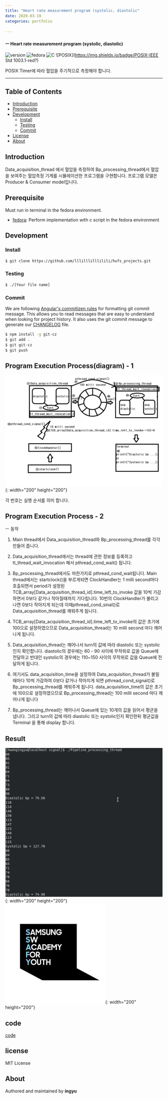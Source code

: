 ```yaml
---
title: "Heart rate measurement program (systolic, diastolic"
date: 2020-03-19
categories: portfolio

---
```

#### ㅡ Heart rate measurement program (systolic, diastolic)

![version](https://img.shields.io/badge/version-0.0.1-orange?)
![fedora](https://img.shields.io/badge/fedora-31-blue?logo=fedora)
![C](https://img.shields.io/badge/c-11-yellow?logo=c)
![POSIX](https://img.shields.io/badge/POSIX-IEEE Std 1003.1-red?)

POSIX Timer에 따라 혈압을 주기적으로 측정해야 합니다.


---

## Table of Contents

- [Introduction](#introduction)
- [Prerequisite](#prerequisite)
- [Development](#development)
  - [Install](#install)
  - [Testing](#testing)
  - [Commit](#commit)
- [License](#license)
- [About](#about)

## Introduction
Data_acquisition_thread 에서 혈압을 측정하여 Bp_processing_thread에서 혈압을 보여주는 혈압측정 기계를 시뮬레이션한 프로그램을 구현합니다. 프로그램 모델은 Producer & Consumer model입니다.


## Prerequisite

Must run in terminal in the fedora environment.

- [fedora](https://getfedora.org/ko/workstation/download/): Perform implementation with c script in the fedora environment

## Development

### Install

```bash
$ git clone https://github.com/lllilllilllilili/hufs_projects.git
```
### Testing

```bash
$ ./[Your file name]
```

### Commit

We are following [Angular's commitizen rules](https://github.com/angular/angular.js/blob/master/DEVELOPERS.md#-git-commit-guidelines) for formatting git commit message. This allows you to read messages that are easy to understand when looking for project history. It also uses the git commit message to generate our [CHANGELOG](/CHANGELOG.md) file.
```bash
$ npm install -g git-cz
$ git add .
$ git git-cz
$ git push
```

## Program Execution Process(diagram) - 1

![hrmprocess](../assets/images/hrmprocess.png){: width="200" height="200"}

각 번호는 실행 순서를 의미 합니다.

## Program Execution Process - 2
ㅡ 동작
1. Main thread에서 Data_acquisition_thread와 Bp_processing_thread를 각각 만들어 줍니다.

2. Data_acquisition_thread에서는 thread에 관한 정보를 등록하고 tt_thread_wait_invocation 해서 pthread_cond_wait() 됩니다. 

3. Bp_processing_thread에서도 마찬가지로 pthread_cond_wait됩니다. Main thread에서는 startclock()을 부르게되면 ClockHandler는 1 milli second마다 호출되면서 period가 설정된 TCB_array[Data_acquisition_thread_id].time_left_to_invoke 값을 10씩 가감하면서 0보다 같거나 작아질때까지 기다립니다. 10번의 ClockHandler가 불리고 나면 0보다 작아지게 되는데 이때pthread_cond_sinal()로 Data_acquisition_thread를 깨워주게 됩니다. 

4. TCB_array[Data_acquisition_thread_id].time_left_to_invoke의 값은 초기에 100으로 설정하였으므로 Data_acquisition_thread는 10 milli second 마다 깨어나게 됩니다. 
5.  Data_acquisition_thread는 깨어나서 turn의 값에 따라 diastolic 또는 systolic 인지 확인합니다. diastolic의 경우에는 60 - 90 사이에 무작위로 값을 Queue에 전달하고 반대인 systolic의 경우에는 110~150 사이의 무작위로 값을 Queue에 전달하게 됩니다. 

6. 여기서도 data_acquisition_time을 설정하여 Data_acquisition_thread가 불릴때마다 10씩 가감하여 0보다 같거나 작아지게 되면 pthread_cond_signal()로 Bp_processing_thread를 깨워주게 됩니다. data_acquisition_time의 값은 초기에 100으로 설정하였으므로 Bp_processing_thread는 100 milli second 마다 깨어나게 됩니다
7.  Bp_processing_thread는 깨어나서 Queue에 있는 10개의 값을 읽어서 평균을 냅니다. 그리고 turn의 값에 따라 diastolic 또는 systolic인지 확인한뒤 평균값을 Terminal 을 통해 display 합니다.

## Result

![hrmresult](../assets/images/hrmresult.png){: width="200" height="200"}
![ssafy](../assets/images/ssafy.jpg){: width="200" height="200"}

## code
[code]

## license
MIT License

## About

Authored and maintained by **ingyu**


[jekyll-docs]: https://jekyllrb.com/docs/home
[jekyll-gh]:   https://github.com/jekyll/jekyll
[jekyll-talk]: https://talk.jekyllrb.com/
[code]: https://github.com/lllilllilllilili/hufs_projects/blob/master/OperatingSystem/Heart%20rate%20measurement.c